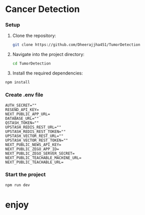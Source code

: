 # Cancer Detection

### Setup
1. Clone the repository:

   ```bash
   git clone https://github.com/Dheerajjha451/TumorDetection

2. Navigate into the project directory:
    ```bash
    cd TumorDetection
    
3. Install the required dependencies:

```
npm install
```
### Create .env file

```
AUTH_SECRET=""
RESEND_API_KEY=
NEXT_PUBLIC_APP_URL=
DATABASE_URL=""
QSTASH_TOKEN=""
UPSTASH_REDIS_REST_URL=""
UPSTASH_REDIS_REST_TOKEN=""
UPSTASH_VECTOR_REST_URL=""
UPSTASH_VECTOR_REST_TOKEN="" 
NEXT_PUBLIC_NEWS_API_KEY=
NEXT_PUBLIC_ZEGO_APP_ID=
NEXT_PUBLIC_ZEGO_SERVER_SECRET=
NEXT_PUBLIC_TEACHABLE_MACHINE_URL=
NEXT_PUBLIC_TEACHABLE_URL=

```
### Start the project


```
npm run dev
```

# enjoy





